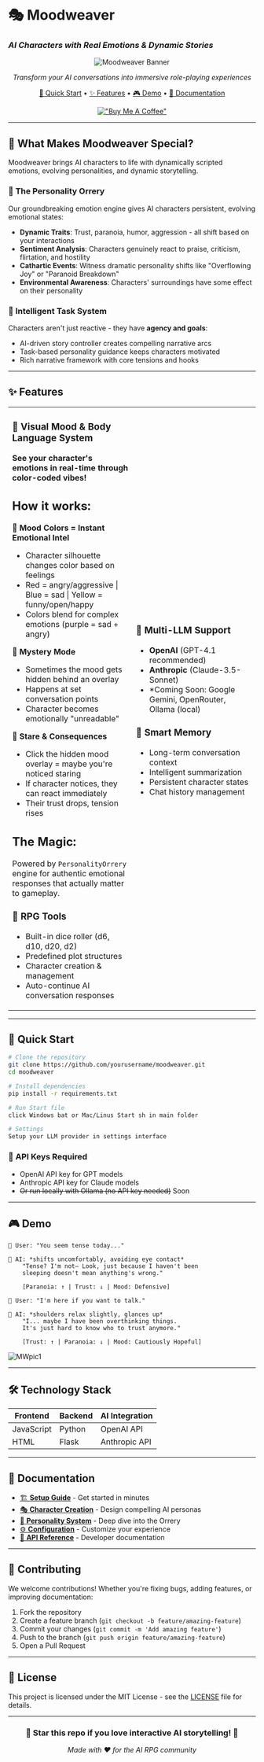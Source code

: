 # 🎭 Moodweaver
### *AI Characters with Real Emotions & Dynamic Stories*

<div align="center">

![Moodweaver Banner](https://github.com/user-attachments/assets/65eb2f28-ade4-45ce-b722-a91fc53b5d6a?text=🎭+Moodweaver)

*Transform your AI conversations into immersive role-playing experiences*

[🚀 Quick Start](#-quick-start) • [✨ Features](#-features) • [🎮 Demo](#-demo) • [📖 Documentation](#-documentation)

[!["Buy Me A Coffee"](https://www.buymeacoffee.com/assets/img/custom_images/orange_img.png)](https://www.buymeacoffee.com/liamlb)

</div>

---

## 🌟 What Makes Moodweaver Special?

Moodweaver brings AI characters to life with dynamically scripted emotions, evolving personalities, and dynamic storytelling.

### 🧠 **The Personality Orrery**
Our groundbreaking emotion engine gives AI characters persistent, evolving emotional states:
- **Dynamic Traits**: Trust, paranoia, humor, aggression - all shift based on your interactions
- **Sentiment Analysis**: Characters genuinely react to praise, criticism, flirtation, and hostility  
- **Cathartic Events**: Witness dramatic personality shifts like "Overflowing Joy" or "Paranoid Breakdown"
- **Environmental Awareness**: Characters' surroundings have some effect on their personality

### 🎯 **Intelligent Task System**
Characters aren't just reactive - they have **agency and goals**:
- AI-driven story controller creates compelling narrative arcs
- Task-based personality guidance keeps characters motivated
- Rich narrative framework with core tensions and hooks

---

## ✨ Features

<table>
<tr>
<td width="50%">

### 🎨 Visual Mood & Body Language System

**See your character's emotions in real-time through color-coded vibes!**

## How it works:
**🌈 Mood Colors = Instant Emotional Intel**
- Character silhouette changes color based on feelings
- Red = angry/aggressive | Blue = sad | Yellow = funny/open/happy
- Colors blend for complex emotions (purple = sad + angry)

**🫥 Mystery Mode**
- Sometimes the mood gets hidden behind an overlay
- Happens at set conversation points
- Character becomes emotionally "unreadable"

**👀 Stare & Consequences**
- Click the hidden mood overlay = maybe you're noticed staring
- If character notices, they can react immediately
- Their trust drops, tension rises

## The Magic:
Powered by `PersonalityOrrery` engine for authentic emotional responses that actually matter to gameplay.

### 🎲 **RPG Tools**
- Built-in dice roller (d6, d10, d20, d2)
- Predefined plot structures
- Character creation & management
- Auto-continue AI conversation responses

</td>
<td width="50%">

### 🔌 **Multi-LLM Support**
- **OpenAI** (GPT-4.1 recommended)
- **Anthropic** (Claude-3.5-Sonnet)
- *Coming Soon: Google Gemini, OpenRouter, Ollama (local)

### 💾 **Smart Memory**
- Long-term conversation context
- Intelligent summarization
- Persistent character states
- Chat history management

</td>
</tr>
</table>

---

## 🚀 Quick Start

```bash
# Clone the repository
git clone https://github.com/yourusername/moodweaver.git
cd moodweaver

# Install dependencies
pip install -r requirements.txt

# Run Start file
click Windows bat or Mac/Linus Start sh in main folder

# Settings
Setup your LLM provider in settings interface
```

### 🔑 **API Keys Required**
- OpenAI API key for GPT models
- Anthropic API key for Claude models
- ~~Or run locally with Ollama (no API key needed)~~ Soon

---

## 🎮 Demo

```
👤 User: "You seem tense today..."

🤖 AI: *shifts uncomfortably, avoiding eye contact* 
    "Tense? I'm not— Look, just because I haven't been 
    sleeping doesn't mean anything's wrong."
    
    [Paranoia: ↑ | Trust: ↓ | Mood: Defensive]

👤 User: "I'm here if you want to talk."

🤖 AI: *shoulders relax slightly, glances up*
    "I... maybe I have been overthinking things. 
    It's just hard to know who to trust anymore."
    
    [Trust: ↑ | Paranoia: ↓ | Mood: Cautiously Hopeful]
```

![MWpic1](https://github.com/user-attachments/assets/d67783ac-864d-4c0d-89d3-860d93b408f1)

---

## 🛠️ Technology Stack

<div align="center">

| Frontend | Backend | AI Integration |
|----------|---------|----------------|
| JavaScript | Python | OpenAI API |
| HTML | Flask | Anthropic API |

</div>

---

## 📖 Documentation

- [🏗️ **Setup Guide**](docs/setup.md) - Get started in minutes
- [🎭 **Character Creation**](docs/characters.md) - Design compelling AI personas  
- [🧠 **Personality System**](docs/personality.md) - Deep dive into the Orrery
- [⚙️ **Configuration**](docs/config.md) - Customize your experience
- [🔧 **API Reference**](docs/api.md) - Developer documentation

---

## 🤝 Contributing

We welcome contributions! Whether you're fixing bugs, adding features, or improving documentation:

1. Fork the repository
2. Create a feature branch (`git checkout -b feature/amazing-feature`)
3. Commit your changes (`git commit -m 'Add amazing feature'`)
4. Push to the branch (`git push origin feature/amazing-feature`)
5. Open a Pull Request

---

## 📄 License

This project is licensed under the MIT License - see the [LICENSE](LICENSE) file for details.

---

<div align="center">

### 🌟 **Star this repo if you love interactive AI storytelling!** 🌟

*Made with ❤️ for the AI RPG community*

</div>
